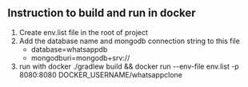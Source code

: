 ## Instruction to build and run in docker

1. Create env.list file in the root of project
2. Add the database name and mongodb connection string to this file
    * database=whatsappdb
    * mongodburi=mongodb+srv://
3. run with docker ./gradlew build && docker run --env-file env.list -p 8080:8080 DOCKER_USERNAME/whatsappclone